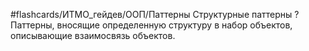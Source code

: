#flashcards/ИТМО_гейдев/ООП/Паттерны
Структурные паттерны
?
Паттерны, вносящие определенную структуру в набор объектов, описывающие взаимосвязь объектов.
